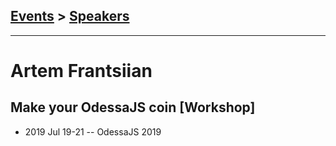 ## [Events](../README.md) > [Speakers](../speakers.md)
---

# Artem Frantsiian

## Make your OdessaJS coin [Workshop]
- 2019 Jul 19-21 -- OdessaJS 2019    
